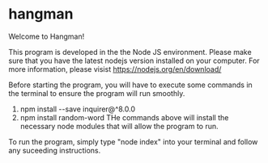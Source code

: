 # hangman
Welcome to Hangman!

This program is developed in the the Node JS environment. Please make sure that you have the latest nodejs version installed on your computer.
For more information, please visist https://nodejs.org/en/download/


Before starting the program, you will have to execute some commands in the terminal to ensure the program will run smoothly.
1. npm install --save inquirer@^8.0.0
2. npm install random-word
THe commands above will install the necessary node modules that will allow the program to run.

To run the program, simply type "node index" into your terminal and follow any suceeding instructions.
